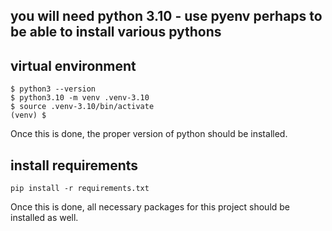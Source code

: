 ## you will need python 3.10 - use pyenv perhaps to be able to install various pythons

## virtual environment
```
$ python3 --version
$ python3.10 -m venv .venv-3.10
$ source .venv-3.10/bin/activate
(venv) $
```

Once this is done, the proper version of python should be installed.

## install requirements
`pip install -r requirements.txt`

Once this is done, all necessary packages for this project should be installed as well.
